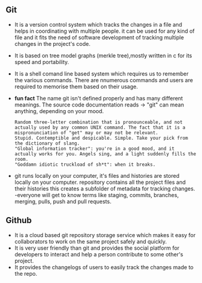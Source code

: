 
## Git

- It is a version control system which tracks the changes in a file and helps in coordinating with multiple people. it can be used for any kind of file
and it fits the need of software development of tracking multiple changes in the project's code.
- It is based on tree model graphs (merkle tree),mostly written in c for its speed and portability.
- It is a shell comand line based system which requires us to remember the various commands. There are nnumerous commands and users are required to 
memorise them based on their usage.
- **fun fact** The name git isn't defined properly and has many different meanings. The source code documentation reads -> "git" can mean anything, depending on your mood.
      
      Random three-letter combination that is pronounceable, and not actually used by any common UNIX command. The fact that it is a mispronunciation of "get" may or may not be relevant.
      Stupid. Contemptible and despicable. Simple. Take your pick from the dictionary of slang.
      "Global information tracker": you're in a good mood, and it actually works for you. Angels sing, and a light suddenly fills the room.
      "Goddamn idiotic truckload of sh*t": when it breaks.

- git runs locally on your computer, it's files and histories are stored locally on your computer. repository contains all the project files and their histories
this creates a subfolder of metadata for tracking changes.
-everyone will get to know terms like staging, commits, branches, merging, pulls, push and pull requests.

## Github

- It is a cloud based git repository storage service which makes it easy for collaborators to work on the same project safely and quickly.
- It is very user friendly than git and provides the social platform for developers to interact and help a person contribute to some other's project.
- It provides the changelogs of users to easily track the changes made to the repo.

